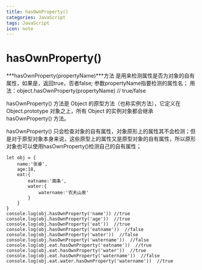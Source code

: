 ```yaml
---
title: hasOwnProperty()
categories: JavaScript
tags: JavaScript
icon: note
---
```

# hasOwnProperty()

***hasOwnProperty(propertyName)***方法 是用来检测属性是否为对象的自有属性，如果是，返回true，否者false; 参数propertyName指要检测的属性名；
用法：object.hasOwnProperty(propertyName) // true/false

hasOwnProperty() 方法是 Object 的原型方法（也称实例方法），它定义在 Object.prototype 对象之上，所有 Object 的实例对象都会继承 hasOwnProperty() 方法。

hasOwnProperty() 只会检查对象的自有属性，对象原形上的属性其不会检测；但是对于原型对象本身来说，这些原型上的属性又是原型对象的自有属性，所以原形对象也可以使用hasOwnProperty()检测自己的自有属性；
```
let obj = {
    name:'张睿',
    age:18,
    eat:{
        eatname:'面条',
        water:{
            watername:'农夫山泉'
        }
    }
}
console.log(obj.hasOwnProperty('name')) //true
console.log(obj.hasOwnProperty('age'))  //true
console.log(obj.hasOwnProperty('eat'))  //true
console.log(obj.hasOwnProperty('eatname'))  //false
console.log(obj.hasOwnProperty('water'))  //false
console.log(obj.hasOwnProperty('watername'))  //false
console.log(obj.eat.hasOwnProperty('eatname'))  //true
console.log(obj.eat.hasOwnProperty('water'))  //true
console.log(obj.eat.hasOwnProperty('watername'))  //false
console.log(obj.eat.water.hasOwnProperty('watername'))  //true
```